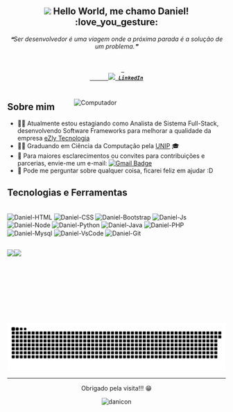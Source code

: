 <div align='center'>
<h2 align='center'> 
  <img src="https://github.com/rajput2107/rajput2107/blob/master/Assets/Earth.gif" width="24px" /> Hello World, me chamo Daniel! :love_you_gesture:
</h2>
 <p align='center'><i>❝Ser desenvolvedor é uma viagem onde a próxima parada é a solução de um problema.❞</i></p>
</div>

<h5 align="center">
  <code>
    <a target="_blank" href="https://www.linkedin.com/in/daniel-alferes" title="LinkedIn"> 
      <img width="22" src="https://github.com/zumrudu-anka/zumrudu-anka/blob/master/images/linkedin.svg"> LinkedIn</a>
  </code>
</h5>

<img src="https://raw.githubusercontent.com/MicaelliMedeiros/micaellimedeiros/master/image/computer-illustration.png" min-width="350px" max-width="350px" width="350px" align="right" alt="Computador">

## Sobre mim

- 🐱‍💻 Atualmente estou estagiando como Analista de Sistema Full-Stack, desenvolvendo Software Frameworks para melhorar a qualidade da empresa [eZly Tecnologia](https://ezly.com.br/)
- 👩‍💻 Graduando em Ciência da Computação pela [UNIP](https://www.unip.br/cursos/graduacao/tradicionais/ciencia_computacao.aspx) 🎓
- 💌 Para maiores esclarecimentos ou convites para contribuições e parcerias, envie-me um e-mail: [![Gmail Badge](https://img.shields.io/badge/-dancon.alferes@gmail.com-c14438?style=flat-square&logo=Gmail&logoColor=white&link=mailto:it.dancon.alferes@gmail.com)](mailto:it.dancon.alferes@gmail.com)
- 💬 Pode me perguntar sobre qualquer coisa, ficarei feliz em ajudar :D

## Tecnologias e Ferramentas

<div style="display: inline_block"><br>
  <img align="center" alt="Daniel-HTML" height="30" width="40" src="https://cdn.jsdelivr.net/gh/devicons/devicon/icons/html5/html5-original.svg">
  <img align="center" alt="Daniel-CSS" height="30" width="40" src="https://cdn.jsdelivr.net/gh/devicons/devicon/icons/css3/css3-original.svg">
  <img align="center" alt="Daniel-Bootstrap" height="30" width="40" src="https://cdn.jsdelivr.net/gh/devicons/devicon/icons/bootstrap/bootstrap-plain.svg">
  <img align="center" alt="Daniel-Js" height="30" width="40" src="https://cdn.jsdelivr.net/gh/devicons/devicon/icons/javascript/javascript-original.svg">
  <img align="center" alt="Daniel-Node" height="30" width="40" src="https://cdn.jsdelivr.net/gh/devicons/devicon/icons/nodejs/nodejs-original.svg">
  <img align="center" alt="Daniel-Python" height="30" width="40" src="https://cdn.jsdelivr.net/gh/devicons/devicon/icons/python/python-original.svg"> 
  <img align="center" alt="Daniel-Java" height="30" width="40" src="https://cdn.jsdelivr.net/gh/devicons/devicon/icons/java/java-original.svg"> 
  <img align="center" alt="Daniel-PHP" height="40" width="40" src="https://cdn.jsdelivr.net/gh/devicons/devicon/icons/php/php-original.svg"> 
  <img align="center" alt="Daniel-Mysql" height="30" width="40" src="https://cdn.jsdelivr.net/gh/devicons/devicon/icons/mysql/mysql-original.svg">
  <img align="center" alt="Daniel-VsCode" height="30" width="40" src="https://cdn.jsdelivr.net/gh/devicons/devicon/icons/vscode/vscode-original.svg">
  <img align="center" alt="Daniel-Git" height="30" width="40" src="https://cdn.jsdelivr.net/gh/devicons/devicon/icons/git/git-original.svg">
</div>
</div>

##

<p align="center">
  <a href="https://github.com/danicon">
    <img height="170em" align="left" src="https://github-readme-stats.vercel.app/api?username=danicon&show_icons=true&theme=dracula&include_all_commits=true&count_private=true" />
    <img height="170em" align="left" src="https://github-readme-stats.vercel.app/api/top-langs/?username=danicon&layout=compact&theme=dracula" />
  </a>
</p>
<br />
<br />
<br />
<br />
<br />
<br />
<br />
<br />
<br />

![Snake animation](https://github.com/danicon/danicon-svg/blob/main/github-contribution-grid-snake.svg)

<hr />

<div align='center'>
<p> Obrigado pela visita!!! 😁</p>
  <img src="https://komarev.com/ghpvc/?username=danicon&color=blueviolet&label=profile+views" alt="danicon" />
</div>
